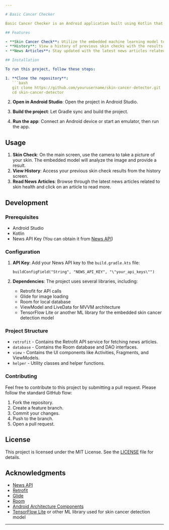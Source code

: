 ```yaml
---

# Basic Cancer Checker

Basic Cancer Checker is an Android application built using Kotlin that allows users to check their skin for cancer. The app provides several features to help users monitor their skin health and stay informed about the latest news related to skin care and cancer prevention.

## Features

- **Skin Cancer Check**: Utilize the embedded machine learning model to check if a skin lesion is potentially cancerous.
- **History**: View a history of previous skin checks with the results.
- **News Articles**: Stay updated with the latest news articles related to skin health. Articles can be viewed and clicked for more details using the [News API](https://newsapi.org/).

## Installation

To run this project, follow these steps:

1. **Clone the repository**:
   ```bash
   git clone https://github.com/yourusername/skin-cancer-detector.git
   cd skin-cancer-detector
   ```

2. **Open in Android Studio**: Open the project in Android Studio.

3. **Build the project**: Let Gradle sync and build the project.

4. **Run the app**: Connect an Android device or start an emulator, then run the app.

## Usage

1. **Skin Check**: On the main screen, use the camera to take a picture of your skin. The embedded model will analyze the image and provide a result.
2. **View History**: Access your previous skin check results from the history screen.
3. **Read News Articles**: Browse through the latest news articles related to skin health and click on an article to read more.

## Development

### Prerequisites

- Android Studio
- Kotlin
- News API Key (You can obtain it from [News API](https://newsapi.org/))

### Configuration

1. **API Key**: Add your News API key to the `build.gradle.kts` file:
   ```properties
   buildConfigField("String", "NEWS_API_KEY", "\"your_api_keys\"")
   ```

2. **Dependencies**: The project uses several libraries, including:
   - Retrofit for API calls
   - Glide for image loading
   - Room for local database
   - ViewModel and LiveData for MVVM architecture
   - TensorFlow Lite or another ML library for the embedded skin cancer detection model

### Project Structure

- `retrofit` - Contains the Retrofit API service for fetching news articles.
- `database` - Contains the Room database and DAO interfaces.
- `view` - Contains the UI components like Activities, Fragments, and ViewModels.
- `helper` - Utility classes and helper functions.

### Contributing

Feel free to contribute to this project by submitting a pull request. Please follow the standard GitHub flow:
1. Fork the repository.
2. Create a feature branch.
3. Commit your changes.
4. Push to the branch.
5. Open a pull request.

## License

This project is licensed under the MIT License. See the [LICENSE](LICENSE) file for details.

## Acknowledgments

- [News API](https://newsapi.org/)
- [Retrofit](https://square.github.io/retrofit/)
- [Glide](https://github.com/bumptech/glide)
- [Room](https://developer.android.com/training/data-storage/room)
- [Android Architecture Components](https://developer.android.com/topic/libraries/architecture)
- [TensorFlow Lite](https://www.tensorflow.org/lite) or other ML library used for skin cancer detection model

---
```

